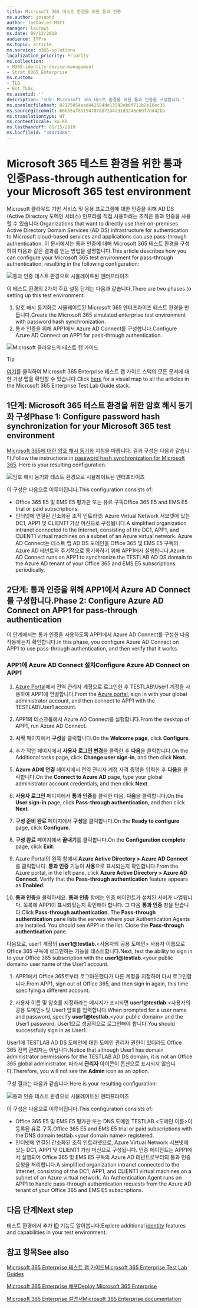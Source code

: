 ```yaml
---
title: Microsoft 365 테스트 환경을 위한 통과 인증
ms.author: josephd
author: JoeDavies-MSFT
manager: laurawi
ms.date: 08/13/2018
audience: ITPro
ms.topic: article
ms.service: o365-solutions
localization_priority: Priority
ms.collection:
- M365-identity-device-management
- Strat_O365_Enterprise
ms.custom:
- TLG
- Ent_TLGs
ms.assetid: ''
description: '요약: Microsoft 365 테스트 환경을 위한 통과 인증을 구성합니다.'
ms.openlocfilehash: 02175054aad442584de13542eb6f711b2e18ec36
ms.sourcegitcommit: 66bb5af851947078872a4d31d3246e69f7dd42bb
ms.translationtype: HT
ms.contentlocale: ko-KR
ms.lasthandoff: 05/15/2019
ms.locfileid: "34073388"
---
```

# <a name="pass-through-authentication-for-your-microsoft-365-test-environment"></a><span data-ttu-id="34320-103">Microsoft 365 테스트 환경을 위한 통과 인증</span><span class="sxs-lookup"><span data-stu-id="34320-103">Pass-through authentication for your Microsoft 365 test environment</span></span>

<span data-ttu-id="34320-104">Microsoft 클라우드 기반 서비스 및 응용 프로그램에 대한 인증을 위해 AD DS (Active Directory 도메인 서비스) 인프라를 직접 사용하려는 조직은 통과 인증을 사용할 수 있습니다.</span><span class="sxs-lookup"><span data-stu-id="34320-104">Organizations that want to directly use their on-premises Active Directory Domain Services (AD DS) infrastructure for authentication to Microsoft cloud-based services and applications can use pass-through authentication.</span></span> <span data-ttu-id="34320-105">이 문서에서는 통과 인증에 대해 Microsoft 365 테스트 환경을 구성하여 다음과 같은 결과를 얻는 방법을 설명합니다.</span><span class="sxs-lookup"><span data-stu-id="34320-105">This article describes how you can configure your Microsoft 365 test environment for pass-through authentication, resulting in the following configuration:</span></span>
  
![통과 인증 테스트 환경으로 시뮬레이트된 엔터프라이즈](media/pass-through-auth-m365-ent-test-environment/Phase2.png)
  
<span data-ttu-id="34320-107">이 테스트 환경의 2가지 주요 설정 단계는 다음과 같습니다.</span><span class="sxs-lookup"><span data-stu-id="34320-107">There are two phases to setting up this test environment:</span></span>

1.  <span data-ttu-id="34320-108">암호 해시 동기화로 시뮬레이트된 Microsoft 365 엔터프라이즈 테스트 환경을 만듭니다.</span><span class="sxs-lookup"><span data-stu-id="34320-108">Create the Microsoft 365 simulated enterprise test environment with password hash synchronization.</span></span>
2.  <span data-ttu-id="34320-109">통과 인증을 위해 APP1에서 Azure AD Connect를 구성합니다.</span><span class="sxs-lookup"><span data-stu-id="34320-109">Configure Azure AD Connect on APP1 for pass-through authentication.</span></span>
    
![Microsoft 클라우드의 테스트 랩 가이드](media/m365-enterprise-test-lab-guides/cloud-tlg-icon.png) 
    
> [!TIP]
> <span data-ttu-id="34320-111">[여기](https://aka.ms/m365etlgstack)를 클릭하여 Microsoft 365 Enterprise 테스트 랩 가이드 스택의 모든 문서에 대한 가상 맵을 확인할 수 있습니다.</span><span class="sxs-lookup"><span data-stu-id="34320-111">Click [here](https://aka.ms/m365etlgstack) for a visual map to all the articles in the Microsoft 365 Enterprise Test Lab Guide stack.</span></span>
  
## <a name="phase-1-configure-password-hash-synchronization-for-your-microsoft-365-test-environment"></a><span data-ttu-id="34320-112">1단계: Microsoft 365 테스트 환경을 위한 암호 해시 동기화 구성</span><span class="sxs-lookup"><span data-stu-id="34320-112">Phase 1: Configure password hash synchronization for your Microsoft 365 test environment</span></span>

<span data-ttu-id="34320-p102">[Microsoft 365에 대한 암호 해시 동기화](password-hash-sync-m365-ent-test-environment.md) 지침을 따릅니다. 결과 구성은 다음과 같습니다.</span><span class="sxs-lookup"><span data-stu-id="34320-p102">Follow the instructions in [password hash synchronization for Microsoft 365](password-hash-sync-m365-ent-test-environment.md). Here is your resulting configuration.</span></span>
  
![암호 해시 동기화 테스트 환경으로 시뮬레이트된 엔터프라이즈](media/pass-through-auth-m365-ent-test-environment/Phase1.png)
  
<span data-ttu-id="34320-116">이 구성은 다음으로 이루어집니다.</span><span class="sxs-lookup"><span data-stu-id="34320-116">This configuration consists of:</span></span> 
  
- <span data-ttu-id="34320-117">Office 365 E5 및 EMS E5 평가판 또는 유료 구독</span><span class="sxs-lookup"><span data-stu-id="34320-117">Office 365 E5 and EMS E5 trial or paid subscriptions.</span></span>
- <span data-ttu-id="34320-118">인터넷에 연결된 간소화된 조직 인트라넷: Azure Virtual Network 서브넷에 있는 DC1, APP1 및 CLIENT1 가상 머신으로 구성됩니다.</span><span class="sxs-lookup"><span data-stu-id="34320-118">A simplified organization intranet connected to the Internet, consisting of the DC1, APP1, and CLIENT1 virtual machines on a subnet of an Azure virtual network.</span></span> <span data-ttu-id="34320-119">Azure AD Connect는 테스트 랩 AD DS 도메인을 Office 365 및 EMS E5 구독의 Azure AD 테넌트와 주기적으로 동기화하기 위해 APP1에서 실행됩니다.</span><span class="sxs-lookup"><span data-stu-id="34320-119">Azure AD Connect runs on APP1 to synchronize the TESTLAB AD DS domain to the Azure AD tenant of your Office 365 and EMS E5 subscriptions periodically.</span></span>

## <a name="phase-2-configure-azure-ad-connect-on-app1-for-pass-through-authentication"></a><span data-ttu-id="34320-120">2단계: 통과 인증을 위해 APP1에서 Azure AD Connect를 구성합니다.</span><span class="sxs-lookup"><span data-stu-id="34320-120">Phase 2: Configure Azure AD Connect on APP1 for pass-through authentication</span></span>

<span data-ttu-id="34320-121">이 단계에서는 통과 인증을 사용하도록 APP1에서 Azure AD Connect를 구성한 다음 작동하는지 확인합니다.</span><span class="sxs-lookup"><span data-stu-id="34320-121">In this phase, you configure Azure AD Connect on APP1 to use pass-through authentication, and then verify that it works.</span></span>

### <a name="configure-azure-ad-connect-on-app1"></a><span data-ttu-id="34320-122">APP1에 Azure AD Connect 설치</span><span class="sxs-lookup"><span data-stu-id="34320-122">Configure Azure AD Connect on APP1</span></span>

1.  <span data-ttu-id="34320-123">[Azure Portal](https://portal.azure.com)에서 전역 관리자 계정으로 로그인한 후 TESTLAB\User1 계정을 사용하여 APP1에 연결합니다.</span><span class="sxs-lookup"><span data-stu-id="34320-123">From the [Azure portal](https://portal.azure.com), sign in with your global administrator account, and then connect to APP1 with the TESTLAB\User1 account.</span></span>

2.  <span data-ttu-id="34320-124">APP1의 데스크톱에서 Azure AD Connect를 실행합니다.</span><span class="sxs-lookup"><span data-stu-id="34320-124">From the desktop of APP1, run Azure AD Connect.</span></span>

3.  <span data-ttu-id="34320-125">**시작** 페이지에서 **구성**을 클릭합니다.</span><span class="sxs-lookup"><span data-stu-id="34320-125">On the **Welcome page**, click **Configure**.</span></span>

4.  <span data-ttu-id="34320-126">추가 작업 페이지에서 **사용자 로그인 변경**을 클릭한 후 **다음**을 클릭합니다.</span><span class="sxs-lookup"><span data-stu-id="34320-126">On the Additional tasks page, click **Change user sign-in**, and then click **Next**.</span></span>

5.  <span data-ttu-id="34320-127">**Azure AD에 연결** 페이지에서 전역 관리자 계정 자격 증명을 입력한 후 **다음**을 클릭합니다.</span><span class="sxs-lookup"><span data-stu-id="34320-127">On the **Connect to Azure AD** page, type your global administrator account credentials, and then click **Next**.</span></span>

6.  <span data-ttu-id="34320-128">**사용자 로그인** 페이지에서 **통과 인증**를 클릭한 다음, **다음**을 클릭합니다.</span><span class="sxs-lookup"><span data-stu-id="34320-128">On the **User sign-in** page, click **Pass-through authentication**, and then click **Next**.</span></span>

7.  <span data-ttu-id="34320-129">**구성 준비 완료** 페이지에서 **구성**을 클릭합니다.</span><span class="sxs-lookup"><span data-stu-id="34320-129">On the **Ready to configure** page, click **Configure**.</span></span>

8.  <span data-ttu-id="34320-130">**구성 완료** 페이지에서 **끝내기**를 클릭합니다.</span><span class="sxs-lookup"><span data-stu-id="34320-130">On the **Configuration complete** page, click **Exit**.</span></span>

9.  <span data-ttu-id="34320-p104">Azure Portal의 왼쪽 창에서 **Azure Active Directory > Azure AD Connect**를 클릭합니다. **통과 인증** 기능이 **사용**으로 표시되는지 확인합니다.</span><span class="sxs-lookup"><span data-stu-id="34320-p104">From the Azure portal, in the left pane, click **Azure Active Directory > Azure AD Connect**. Verify that the **Pass-through authentication** feature appears as **Enabled**.</span></span>

10. <span data-ttu-id="34320-p105">**통과 인증**을 클릭하세요. **통과 인증** 창에는 인증 에이전트가 설치된 서버가 나열됩니다. 목록에 APP1이 표시되었는지 확인해야 합니다. 그 다음 **통과 인증** 창을 닫습니다.</span><span class="sxs-lookup"><span data-stu-id="34320-p105">Click **Pass-through authentication**. The **Pass-through authentication** pane lists the servers where your Authentication Agents are installed. You should see APP1 in the list. Close the **Pass-through authentication** pane.</span></span>

<span data-ttu-id="34320-137">다음으로, user1 계정의 <strong>user1@testlab.</strong>\<사용자의 공용 도메인> 사용자 이름으로 Office 365 구독에 로그인하는 기능을 테스트합니다.</span><span class="sxs-lookup"><span data-stu-id="34320-137">Next, test the ability to sign in to your Office 365 subscription with the <strong>user1@testlab.</strong>\<your public domain> user name of the User1 account.</span></span>

1. <span data-ttu-id="34320-138">APP1에서 Office 365로부터 로그아웃했다가 다른 계정을 지정하여 다시 로그인합니다.</span><span class="sxs-lookup"><span data-stu-id="34320-138">From APP1, sign out of Office 365, and then sign in again, this time specifying a different account.</span></span>

2. <span data-ttu-id="34320-139">사용자 이름 및 암호를 지정하라는 메시지가 표시되면 <strong>user1@testlab.</strong>\<사용자의 공용 도메인> 및 User1 암호를 입력합니다.</span><span class="sxs-lookup"><span data-stu-id="34320-139">When prompted for a user name and password, specify <strong>user1@testlab.</strong>\<your public domain> and the User1 password.</span></span> <span data-ttu-id="34320-140">User1으로 성공적으로 로그인해야 합니다.</span><span class="sxs-lookup"><span data-stu-id="34320-140">You should successfully sign in as User1.</span></span>

<span data-ttu-id="34320-141">User1에 TESTLAB AD DS 도메인에 대한 도메인 관리자 권한이 있더라도 Office 365 전역 관리자는 아닙니다.</span><span class="sxs-lookup"><span data-stu-id="34320-141">Notice that although User1 has domain administrator permissions for the TESTLAB AD DS domain, it is not an Office 365 global administrator.</span></span> <span data-ttu-id="34320-142">따라서 **관리자** 아이콘이 옵션으로 표시되지 않습니다.</span><span class="sxs-lookup"><span data-stu-id="34320-142">Therefore, you will not see the **Admin** icon as an option.</span></span>

<span data-ttu-id="34320-143">구성 결과는 다음과 같습니다.</span><span class="sxs-lookup"><span data-stu-id="34320-143">Here is your resulting configuration:</span></span>

![통과 인증 테스트 환경으로 시뮬레이트된 엔터프라이즈](media/pass-through-auth-m365-ent-test-environment/Phase2.png)
 
<span data-ttu-id="34320-145">이 구성은 다음으로 이루어집니다.</span><span class="sxs-lookup"><span data-stu-id="34320-145">This configuration consists of:</span></span>

- <span data-ttu-id="34320-146">Office 365 E5 및 EMS E5 평가판 또는 DNS 도메인 TESTLAB.\<도메인 이름>이 등록된 유료 구독.</span><span class="sxs-lookup"><span data-stu-id="34320-146">Office 365 E5 and EMS E5 trial or paid subscriptions with the DNS domain testlab.\<your domain name> registered.</span></span>
- <span data-ttu-id="34320-p108">인터넷에 연결된 간소화된 조직 인트라넷으로, Azure Virtual Network 서브넷에 있는 DC1, APP1 및 CLIENT1 가상 머신으로 구성됩니다. 인증 에이전트는 APP1에서 실행되어 Office 365 및 EMS E5 구독의 Azure AD 테넌트로부터의 통과 인증 요청을 처리합니다.</span><span class="sxs-lookup"><span data-stu-id="34320-p108">A simplified organization intranet connected to the Internet, consisting of the DC1, APP1, and CLIENT1 virtual machines on a subnet of an Azure virtual network. An Authentication Agent runs on APP1 to handle pass-through authentication requests from the Azure AD tenant of your Office 365 and EMS E5 subscriptions.</span></span>

## <a name="next-step"></a><span data-ttu-id="34320-149">다음 단계</span><span class="sxs-lookup"><span data-stu-id="34320-149">Next step</span></span>

<span data-ttu-id="34320-150">테스트 환경에서 추가 [ID](m365-enterprise-test-lab-guides.md#identity) 기능도 알아봅니다.</span><span class="sxs-lookup"><span data-stu-id="34320-150">Explore additional [identity](m365-enterprise-test-lab-guides.md#identity) features and capabilities in your test environment.</span></span>

## <a name="see-also"></a><span data-ttu-id="34320-151">참고 항목</span><span class="sxs-lookup"><span data-stu-id="34320-151">See also</span></span>

[<span data-ttu-id="34320-152">Microsoft 365 Enterprise 테스트 랩 가이드</span><span class="sxs-lookup"><span data-stu-id="34320-152">Microsoft 365 Enterprise Test Lab Guides</span></span>](m365-enterprise-test-lab-guides.md)

[<span data-ttu-id="34320-153">Microsoft 365 Enterprise 배포</span><span class="sxs-lookup"><span data-stu-id="34320-153">Deploy Microsoft 365 Enterprise</span></span>](deploy-microsoft-365-enterprise.md)

[<span data-ttu-id="34320-154">Microsoft 365 Enterprise 설명서</span><span class="sxs-lookup"><span data-stu-id="34320-154">Microsoft 365 Enterprise documentation</span></span>](https://docs.microsoft.com/microsoft-365-enterprise/)


